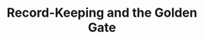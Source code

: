 ---
done: false
pid: g2021zehngut-willits
title: Record-Keeping and the Golden Gate
subtitle:
category: Grad Fellowship Project
cohort_year: '2021'
abstract:
limerick:
pis:
- zehngut-willits
link:
local_image:
original_img:
layout: project
---